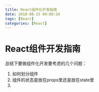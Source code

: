 ```yaml
---
title: React组件化开发指南
date: 2018-08-15 09:00:24
tags: [React]
categories: [React]
---
```


# React组件开发指南

总结下要做组件化开发要考虑的几个问题：

1. 如何划分组件
2. 组件的状态是放在props里还是放在state里
3. 



